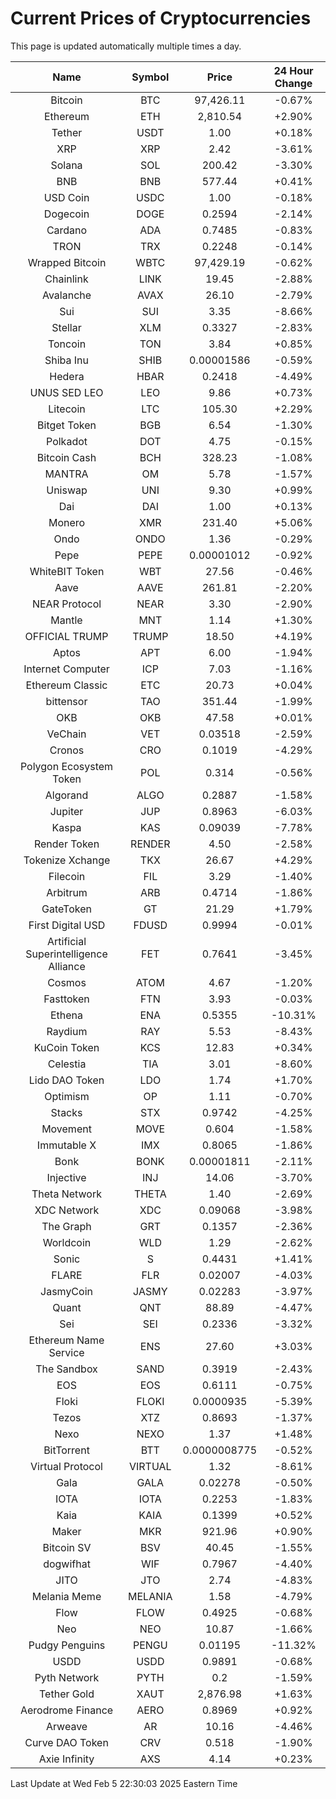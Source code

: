 # Current Prices of Cryptocurrencies
This page is updated automatically multiple times a day.

| Name | Symbol | Price | 24 Hour Change |
| :---: |:---:| :---: | :---: |
| Bitcoin | BTC | 97,426.11 | -0.67% |
| Ethereum | ETH | 2,810.54 | +2.90% |
| Tether | USDT | 1.00 | +0.18% |
| XRP | XRP | 2.42 | -3.61% |
| Solana | SOL | 200.42 | -3.30% |
| BNB | BNB | 577.44 | +0.41% |
| USD Coin | USDC | 1.00 | -0.18% |
| Dogecoin | DOGE | 0.2594 | -2.14% |
| Cardano | ADA | 0.7485 | -0.83% |
| TRON | TRX | 0.2248 | -0.14% |
| Wrapped Bitcoin | WBTC | 97,429.19 | -0.62% |
| Chainlink | LINK | 19.45 | -2.88% |
| Avalanche | AVAX | 26.10 | -2.79% |
| Sui | SUI | 3.35 | -8.66% |
| Stellar | XLM | 0.3327 | -2.83% |
| Toncoin | TON | 3.84 | +0.85% |
| Shiba Inu | SHIB | 0.00001586 | -0.59% |
| Hedera | HBAR | 0.2418 | -4.49% |
| UNUS SED LEO | LEO | 9.86 | +0.73% |
| Litecoin | LTC | 105.30 | +2.29% |
| Bitget Token | BGB | 6.54 | -1.30% |
| Polkadot | DOT | 4.75 | -0.15% |
| Bitcoin Cash | BCH | 328.23 | -1.08% |
| MANTRA | OM | 5.78 | -1.57% |
| Uniswap | UNI | 9.30 | +0.99% |
| Dai | DAI | 1.00 | +0.13% |
| Monero | XMR | 231.40 | +5.06% |
| Ondo | ONDO | 1.36 | -0.29% |
| Pepe | PEPE | 0.00001012 | -0.92% |
| WhiteBIT Token | WBT | 27.56 | -0.46% |
| Aave | AAVE | 261.81 | -2.20% |
| NEAR Protocol | NEAR | 3.30 | -2.90% |
| Mantle | MNT | 1.14 | +1.30% |
| OFFICIAL TRUMP | TRUMP | 18.50 | +4.19% |
| Aptos | APT | 6.00 | -1.94% |
| Internet Computer | ICP | 7.03 | -1.16% |
| Ethereum Classic | ETC | 20.73 | +0.04% |
| bittensor | TAO | 351.44 | -1.99% |
| OKB | OKB | 47.58 | +0.01% |
| VeChain | VET | 0.03518 | -2.59% |
| Cronos | CRO | 0.1019 | -4.29% |
| Polygon Ecosystem Token | POL | 0.314 | -0.56% |
| Algorand | ALGO | 0.2887 | -1.58% |
| Jupiter | JUP | 0.8963 | -6.03% |
| Kaspa | KAS | 0.09039 | -7.78% |
| Render Token | RENDER | 4.50 | -2.58% |
| Tokenize Xchange | TKX | 26.67 | +4.29% |
| Filecoin | FIL | 3.29 | -1.40% |
| Arbitrum | ARB | 0.4714 | -1.86% |
| GateToken | GT | 21.29 | +1.79% |
| First Digital USD | FDUSD | 0.9994 | -0.01% |
| Artificial Superintelligence Alliance | FET | 0.7641 | -3.45% |
| Cosmos | ATOM | 4.67 | -1.20% |
| Fasttoken | FTN | 3.93 | -0.03% |
| Ethena | ENA | 0.5355 | -10.31% |
| Raydium | RAY | 5.53 | -8.43% |
| KuCoin Token | KCS | 12.83 | +0.34% |
| Celestia | TIA | 3.01 | -8.60% |
| Lido DAO Token | LDO | 1.74 | +1.70% |
| Optimism | OP | 1.11 | -0.70% |
| Stacks | STX | 0.9742 | -4.25% |
| Movement | MOVE | 0.604 | -1.58% |
| Immutable X | IMX | 0.8065 | -1.86% |
| Bonk | BONK | 0.00001811 | -2.11% |
| Injective | INJ | 14.06 | -3.70% |
| Theta Network | THETA | 1.40 | -2.69% |
| XDC Network | XDC | 0.09068 | -3.98% |
| The Graph | GRT | 0.1357 | -2.36% |
| Worldcoin | WLD | 1.29 | -2.62% |
| Sonic | S | 0.4431 | +1.41% |
| FLARE | FLR | 0.02007 | -4.03% |
| JasmyCoin | JASMY | 0.02283 | -3.97% |
| Quant | QNT | 88.89 | -4.47% |
| Sei | SEI | 0.2336 | -3.32% |
| Ethereum Name Service | ENS | 27.60 | +3.03% |
| The Sandbox | SAND | 0.3919 | -2.43% |
| EOS | EOS | 0.6111 | -0.75% |
| Floki | FLOKI | 0.0000935 | -5.39% |
| Tezos | XTZ | 0.8693 | -1.37% |
| Nexo | NEXO | 1.37 | +1.48% |
| BitTorrent | BTT | 0.0000008775 | -0.52% |
| Virtual Protocol | VIRTUAL | 1.32 | -8.61% |
| Gala | GALA | 0.02278 | -0.50% |
| IOTA | IOTA | 0.2253 | -1.83% |
| Kaia | KAIA | 0.1399 | +0.52% |
| Maker | MKR | 921.96 | +0.90% |
| Bitcoin SV | BSV | 40.45 | -1.55% |
| dogwifhat | WIF | 0.7967 | -4.40% |
| JITO | JTO | 2.74 | -4.83% |
| Melania Meme | MELANIA | 1.58 | -4.79% |
| Flow | FLOW | 0.4925 | -0.68% |
| Neo | NEO | 10.87 | -1.66% |
| Pudgy Penguins | PENGU | 0.01195 | -11.32% |
| USDD | USDD | 0.9891 | -0.68% |
| Pyth Network | PYTH | 0.2 | -1.59% |
| Tether Gold | XAUT | 2,876.98 | +1.63% |
| Aerodrome Finance | AERO | 0.8969 | +0.92% |
| Arweave | AR | 10.16 | -4.46% |
| Curve DAO Token | CRV | 0.518 | -1.90% |
| Axie Infinity | AXS | 4.14 | +0.23% |

Last Update at Wed Feb  5 22:30:03 2025 Eastern Time